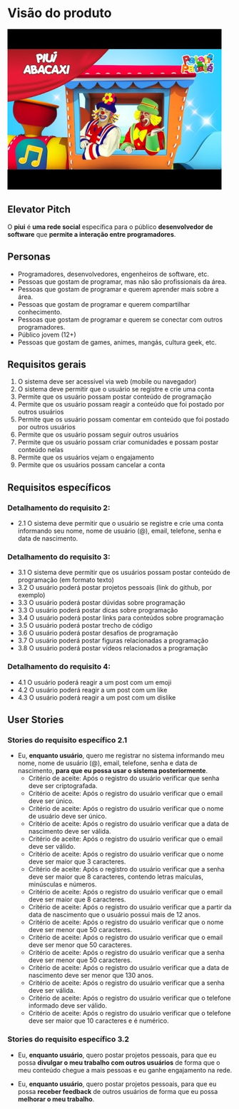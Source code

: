 # Visão do produto

![](./piui_abacaxi.jpg)

## Elevator Pitch

O **piui** 
é **uma rede social** específica para 
o público **desenvolvedor de software**
que **permite a interação entre programadores**.

## Personas

- Programadores, desenvolvedores, engenheiros de software, etc.
- Pessoas que gostam de programar, mas não são profissionais da área.
- Pessoas que gostam de programar e querem aprender mais sobre a área.
- Pessoas que gostam de programar e querem compartilhar conhecimento.
- Pessoas que gostam de programar e querem se conectar com outros programadores.
- Público jovem (12+)
- Pessoas que gostam de games, animes, mangás, cultura geek, etc.

## Requisitos gerais

1. O sistema deve ser acessível via web (mobile ou navegador)
2. O sistema deve permitir que o usuário se registre e crie uma conta
3. Permite que os usuário possam postar conteúdo de programação
4. Permite que os usuário possam reagir a conteúdo que foi postado por outros usuários
5. Permite que os usuário possam comentar em conteúdo que foi postado por outros usuários
6. Permite que os usuário possam seguir outros usuários
7. Permite que os usuário possam criar comunidades e possam postar conteúdo nelas
8. Permite que os usuários vejam o engajamento  
99. Permite que os usuários possam cancelar a conta

## Requisitos específicos

### Detalhamento do requisito 2:

- 2.1 O sistema deve permitir que o usuário se registre e crie uma conta informando seu nome, nome de usuário (@), email, telefone, senha e data de nascimento.

### Detalhamento do requisito 3:
    
- 3.1 O sistema deve permitir que os usuários possam postar conteúdo de programação (em formato texto)
- 3.2 O usuário poderá postar projetos pessoais (link do github, por exemplo)
- 3.3 O usuário poderá postar dúvidas sobre programação
- 3.3 O usuário poderá postar dicas sobre programação
- 3.4 O usuário poderá postar links para conteúdos sobre programação
- 3.5 O usuário poderá postar trecho de código
- 3.6 O usuário poderá postar desafios de programação
- 3.7 O usuário poderá postar figuras relacionadas a programação
- 3.8 O usuário poderá postar vídeos relacionados a programação


### Detalhamento do requisito 4:

- 4.1 O usuário poderá reagir a um post com um emoji
- 4.2 O usuário poderá reagir a um post com um like
- 4.3 O usuário poderá reagir a um post com um dislike

## User Stories

### Stories do requisito específico 2.1
- Eu, **enquanto usuário**, quero me registrar no sistema 
informando meu nome, nome de usuário (@), email, telefone, senha e data de nascimento, 
**para que eu possa usar o sistema posteriormente**. 
   - Critério de aceite: Após o registro do usuário verificar que senha deve ser criptografada.
   - Critério de aceite: Após o registro do usuário verificar que o email deve ser único.
   - Critério de aceite: Após o registro do usuário verificar que o nome de usuário deve ser único.
   - Critério de aceite: Após o registro do usuário verificar que a data de nascimento deve ser válida.
   - Critério de aceite: Após o registro do usuário verificar que o email deve ser válido.
   - Critério de aceite: Após o registro do usuário verificar que o nome deve ser maior que 3 caracteres.
   - Critério de aceite: Após o registro do usuário verificar que a senha deve ser maior que 8 caracteres, contendo letras maículas, minúsculas e números.
   - Critério de aceite: Após o registro do usuário verificar que o email deve ser maior que 8 caracteres.
   - Critério de aceite: Após o registro do usuário verificar que a partir da data de nascimento que o usuário possui mais de 12 anos.
   - Critério de aceite: Após o registro do usuário verificar que o nome deve ser menor que 50 caracteres.
   - Critério de aceite: Após o registro do usuário verificar que o email deve ser menor que 50 caracteres.
   - Critério de aceite: Após o registro do usuário verificar que a senha deve ser menor que 50 caracteres.
   - Critério de aceite: Após o registro do usuário verificar que a data de nascimento deve ser menor que 130 anos.
   - Critério de aceite: Após o registro do usuário verificar que a senha deve ser válida.
   - Critério de aceite: Após o registro do usuário verificar que o telefone informado deve ser válido.
   - Critério de aceite: Após o registro do usuário verificar que o telefone deve ser maior que 10 caracteres e é numérico.

### Stories do requisito específico 3.2

- Eu, **enquanto usuário**, quero postar projetos pessoais, 
para que eu possa **divulgar o meu trabalho com outros usuários** 
de forma que o meu conteúdo chegue a mais pessoas e eu ganhe
engajamento na rede.

- Eu, **enquanto usuário**, quero postar projetos pessoais,
para que eu possa **receber feedback** de outros usuários
de forma que eu possa **melhorar o meu trabalho**.